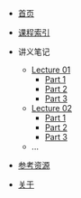 * [首页](README.md)
* [课程索引](index.md)

* 讲义笔记
  * [Lecture 01](lectures/lecture01/part1.md)
    * [Part 1](lectures/lecture01/part1.md)
    * [Part 2](lectures/lecture01/part2.md)
    * [Part 3](lectures/lecture01/part3.md)
  * [Lecture 02](lectures/lecture02/part1.md)
    * [Part 1](lectures/lecture02/part1.md)
    * [Part 2](lectures/lecture02/part2.md)
    * [Part 3](lectures/lecture02/part3.md)
  * ...
* [参考资源](resources.md)
* [关于](about.md)
